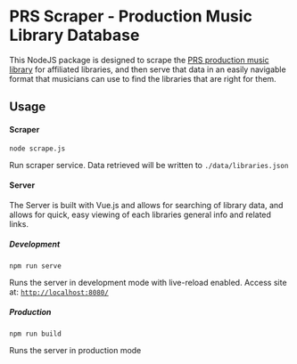# PRS Scraper - Production Music Library Database

This NodeJS package is designed to scrape the [PRS production music library](https://www.prsformusic.com/licences/using-production-music) for affiliated libraries, and then serve that data in an easily navigable format that musicians can use to find the libraries that are right for them.

## Usage

#### Scraper
```node scrape.js```

Run scraper service. Data retrieved will be written to `./data/libraries.json`

#### Server

 The Server is built with Vue.js and allows for searching of library data, and allows for quick, easy viewing of each libraries general info and related links.

##### Development

```npm run serve```

Runs the server in development mode with live-reload enabled. Access site at:
[`http://localhost:8080/`](http://localhost:8080/)

##### Production

```npm run build```

Runs the server in production mode
